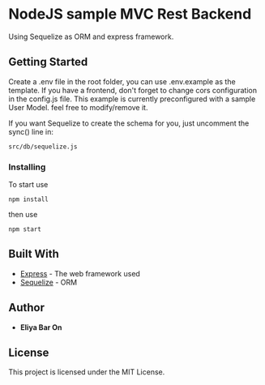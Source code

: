 # NodeJS sample MVC Rest Backend
Using Sequelize as ORM and express framework.

## Getting Started

Create a .env file in the root folder, you can use .env.example as the template.
If you have a frontend, don't forget to change cors configuration in the config.js file.
This example is currently preconfigured with a sample User Model.
feel free to modify/remove it.

If you want Sequelize to create the schema for you, just uncomment the sync() line in:
```
src/db/sequelize.js
```

### Installing

To start use
```
npm install
```
then use
```
npm start
```

## Built With

* [Express](https://expressjs.com/) - The web framework used
* [Sequelize](https://sequelize.org/v5/) - ORM

## Author
* **Eliya Bar On**


## License

This project is licensed under the MIT License.

